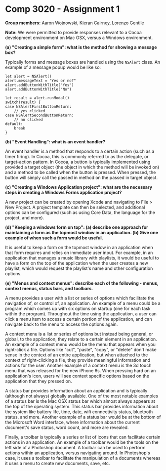 Comp 3020 - Assignment 1
========================

**Group members:** Aaron Wojnowski, Kieran Cairney, Lorenzo Gentile

**Note:** We were permitted to provide responses relevant to a Cocoa development environment on Mac OSX, versus a Windows environment.

**(a) "Creating a simple form": what is the method for showing a message box?**

Typically forms and message boxes are handled using the `NSAlert` class. An example of a message popup would be like so:

    let alert = NSAlert()
    alert.messageText = "Yes or no?"
    alert.addButtonWithTitle("Yes")
    alert.addButtonWithTitle("No")

    let result = alert.runModal()
    switch(result) {
    case NSAlertFirstButtonReturn:
        // yes clicked
    case NSAlertSecondButtonReturn:
        // no clicked
    default:
        break
    }

**(b) "Event Handling": what is an event handler?**

An event handler is a method that responds to a certain action (such as a timer firing). In Cocoa, this is commonly referred to as the delegate, or target-action pattern. In Cocoa, a button is typically implemented using provided a target object (the object in which the method will be invoked on) and a method to be called when the button is pressed. When pressed, the button will simply call the passed in method on the passed in target object.

**(c) "Creating a Windows Application project": what are the necessary steps in creating a Windows Forms application project?**

A new project can be created by opening Xcode and navigating to File > New Project. A project template can then be selected, and additional options can be configured (such as using Core Data, the language for the project, and more).

**(d) "Keeping a windows form on top": (a) describe one approach for maintaining a form as the topmost window in an application. (b) Give one example of when such a form would be useful.**

It is useful to keep a form on the topmost window in an application when that form requires and relies on immediate user input. For example, in an application that manages a music library with playlists, it would be useful to have a form on the top of the application when the user creates a new playlist, which would request the playlist's name and other configuration options.

**(e) "Menus and context menus": describe each of the following - menus, context menus, status bars, and toolbars.**

A menu provides a user with a list or series of options which facilitate the navigation of, or control of, an application. An example of a menu could be a program which comes up with six options on startup (one for each task within the program). Throughout the time using the application, a user can click a menu item to access a certain portion of the application, and can navigate back to the menu to access the options again.

A context menu is a list or series of options but instead being general, or global, to the application, they relate to a certain element in an application. An example of a context menu would be the menu that appears when you right-click a file. Options like "cut", "paste", "copy", or "delete" don't make sense in the context of an entire application, but when attached to the context of right-clicking a file, they provide meaningful information and actions for the user. Another example of a context menu is the 3d touch menu that was released for the new iPhone 6s. When pressing hard on an application's icon, users will see context specific options based on the application that they pressed on.

A status bar provides information about an application and is typically (although not always) globally available. One of the most notable examples of a status bar is the Mac OSX status bar which almost always appears at the top of the operating system. This status bar provides information about the system like battery life, time, date, wifi connectivity status, bluetooth status, and more. Another example of a status bar would be at the bottom of the Microsoft Word interface, where information about the current document's save status, word count, and more are revealed.

Finally, a toolbar is typically a series or list of icons that can facilitate certain actions in an application. An example of a toolbar would be the tools on the left side of a Photoshop document. A toolbar can be used to perform actions within an application, versus navigating around. In Photoshop's case, it uses a toolbar to facilitate the manipulation of a documents whereas it uses a menu to create new documents, save, etc.